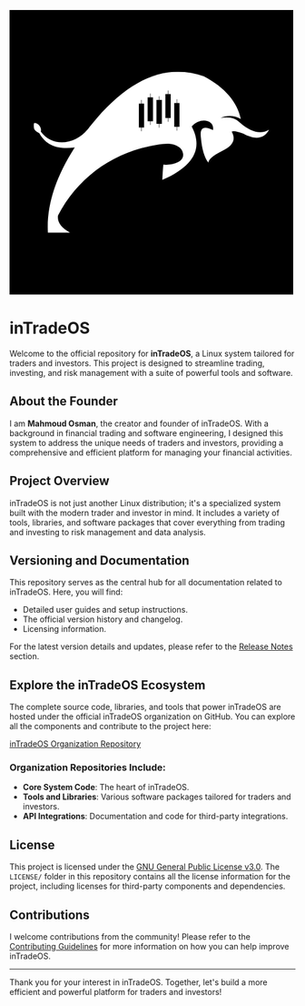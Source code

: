 ![Logo](Assets/Dark.png)
# inTradeOS

Welcome to the official repository for **inTradeOS**, a Linux system tailored for traders and investors. This project is designed to streamline trading, investing, and risk management with a suite of powerful tools and software.

## About the Founder

I am **Mahmoud Osman**, the creator and founder of inTradeOS. With a background in financial trading and software engineering, I designed this system to address the unique needs of traders and investors, providing a comprehensive and efficient platform for managing your financial activities.

## Project Overview

inTradeOS is not just another Linux distribution; it's a specialized system built with the modern trader and investor in mind. It includes a variety of tools, libraries, and software packages that cover everything from trading and investing to risk management and data analysis.

## Versioning and Documentation

This repository serves as the central hub for all documentation related to inTradeOS. Here, you will find:

- Detailed user guides and setup instructions.
- The official version history and changelog.
- Licensing information.

For the latest version details and updates, please refer to the [Release Notes](#) section.

## Explore the inTradeOS Ecosystem

The complete source code, libraries, and tools that power inTradeOS are hosted under the official inTradeOS organization on GitHub. You can explore all the components and contribute to the project here:

[inTradeOS Organization Repository](https://github.com/inTradeOS)

### Organization Repositories Include:
- **Core System Code**: The heart of inTradeOS.
- **Tools and Libraries**: Various software packages tailored for traders and investors.
- **API Integrations**: Documentation and code for third-party integrations.

## License

This project is licensed under the [GNU General Public License v3.0](LICENSE). The `LICENSE/` folder in this repository contains all the license information for the project, including licenses for third-party components and dependencies.

## Contributions

I welcome contributions from the community! Please refer to the [Contributing Guidelines](CONTRIBUTING.md) for more information on how you can help improve inTradeOS.

---

Thank you for your interest in inTradeOS. Together, let's build a more efficient and powerful platform for traders and investors!
